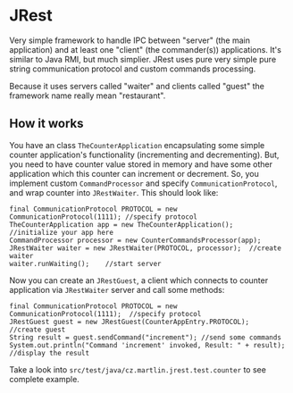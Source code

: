# JRest

Very simple framework to handle IPC between "server" (the main application) and at least one "client" (the commander(s)) applications. It's similar to Java RMI, but much simplier.  JRest uses pure very simple pure string communication protocol and custom commands processing.

Because it uses servers called "waiter" and clients called "guest" the framework name really mean "restaurant".

## How it works

You have an class `TheCounterApplication` encapsulating some simple counter application's functionality (incrementing and decrementing). But, you need to have counter value stored in memory and have some other application which this counter can increment or decrement. So, you implement custom `CommandProcessor` and specify `CommunicationProtocol`, and wrap counter into `JRestWaiter`. This should look like:

	final CommunicationProtocol PROTOCOL = new CommunicationProtocol(1111); //specify protocol
	TheCounterApplication app = new TheCounterApplication();	//initialize your app here
	CommandProcessor processor = new CounterCommandsProcessor(app);	
	JRestWaiter waiter = new JRestWaiter(PROTOCOL, processor);	//create waiter
	waiter.runWaiting();	//start server
   
Now you can create an `JRestGuest`, a client which connects to counter application via `JRestWaiter` server and call some methods:

	final CommunicationProtocol PROTOCOL = new CommunicationProtocol(1111);	 //specify protocol
	JRestGuest guest = new JRestGuest(CounterAppEntry.PROTOCOL);	//create guest
	String result = guest.sendCommand("increment");	//send some commands
	System.out.println("Command 'increment' invoked, Result: " + result);	//display the result


Take a look into `src/test/java/cz.martlin.jrest.test.counter` to see complete example.
		
